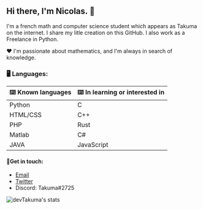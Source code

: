## Hi there, I'm Nicolas. 👋

I'm a french math and computer science student which appears as Takuma on the internet.
I share my litle creation on this GitHub. I also work as a Freelance in Python.

❤️ I'm passionate about mathematics, and I'm always in search of knowledge. 

### 🖥️ Languages:

| ⌨️ Known languages | ⌨️ In learning or interested in |
| ------------------------------- | ------------------------------- |
| Python | C |
| HTML/CSS | C++ |
| PHP | Rust |
| Matlab | C# |
| JAVA | JavaScript |

#### 💬Get in touch:
* [Email](mailto:work.takuma@gmail.com) 
* [Twitter](https://twitter.com/devtakuma)
* Discord: Takuma#2725


![devTakuma's stats](https://github-readme-stats.vercel.app/api?username=devTakuma&show_icons=true&theme=radical)
